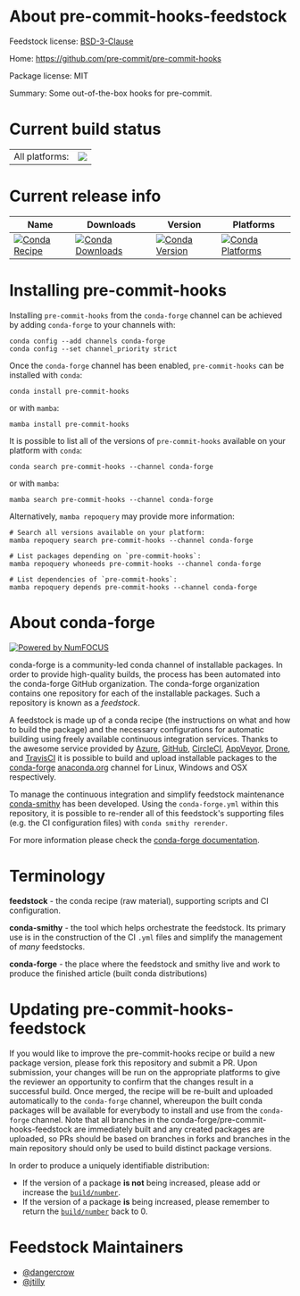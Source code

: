 About pre-commit-hooks-feedstock
================================

Feedstock license: [BSD-3-Clause](https://github.com/conda-forge/pre-commit-hooks-feedstock/blob/main/LICENSE.txt)

Home: https://github.com/pre-commit/pre-commit-hooks

Package license: MIT

Summary: Some out-of-the-box hooks for pre-commit.

Current build status
====================


<table><tr><td>All platforms:</td>
    <td>
      <a href="https://dev.azure.com/conda-forge/feedstock-builds/_build/latest?definitionId=14908&branchName=main">
        <img src="https://dev.azure.com/conda-forge/feedstock-builds/_apis/build/status/pre-commit-hooks-feedstock?branchName=main">
      </a>
    </td>
  </tr>
</table>

Current release info
====================

| Name | Downloads | Version | Platforms |
| --- | --- | --- | --- |
| [![Conda Recipe](https://img.shields.io/badge/recipe-pre--commit--hooks-green.svg)](https://anaconda.org/conda-forge/pre-commit-hooks) | [![Conda Downloads](https://img.shields.io/conda/dn/conda-forge/pre-commit-hooks.svg)](https://anaconda.org/conda-forge/pre-commit-hooks) | [![Conda Version](https://img.shields.io/conda/vn/conda-forge/pre-commit-hooks.svg)](https://anaconda.org/conda-forge/pre-commit-hooks) | [![Conda Platforms](https://img.shields.io/conda/pn/conda-forge/pre-commit-hooks.svg)](https://anaconda.org/conda-forge/pre-commit-hooks) |

Installing pre-commit-hooks
===========================

Installing `pre-commit-hooks` from the `conda-forge` channel can be achieved by adding `conda-forge` to your channels with:

```
conda config --add channels conda-forge
conda config --set channel_priority strict
```

Once the `conda-forge` channel has been enabled, `pre-commit-hooks` can be installed with `conda`:

```
conda install pre-commit-hooks
```

or with `mamba`:

```
mamba install pre-commit-hooks
```

It is possible to list all of the versions of `pre-commit-hooks` available on your platform with `conda`:

```
conda search pre-commit-hooks --channel conda-forge
```

or with `mamba`:

```
mamba search pre-commit-hooks --channel conda-forge
```

Alternatively, `mamba repoquery` may provide more information:

```
# Search all versions available on your platform:
mamba repoquery search pre-commit-hooks --channel conda-forge

# List packages depending on `pre-commit-hooks`:
mamba repoquery whoneeds pre-commit-hooks --channel conda-forge

# List dependencies of `pre-commit-hooks`:
mamba repoquery depends pre-commit-hooks --channel conda-forge
```


About conda-forge
=================

[![Powered by
NumFOCUS](https://img.shields.io/badge/powered%20by-NumFOCUS-orange.svg?style=flat&colorA=E1523D&colorB=007D8A)](https://numfocus.org)

conda-forge is a community-led conda channel of installable packages.
In order to provide high-quality builds, the process has been automated into the
conda-forge GitHub organization. The conda-forge organization contains one repository
for each of the installable packages. Such a repository is known as a *feedstock*.

A feedstock is made up of a conda recipe (the instructions on what and how to build
the package) and the necessary configurations for automatic building using freely
available continuous integration services. Thanks to the awesome service provided by
[Azure](https://azure.microsoft.com/en-us/services/devops/), [GitHub](https://github.com/),
[CircleCI](https://circleci.com/), [AppVeyor](https://www.appveyor.com/),
[Drone](https://cloud.drone.io/welcome), and [TravisCI](https://travis-ci.com/)
it is possible to build and upload installable packages to the
[conda-forge](https://anaconda.org/conda-forge) [anaconda.org](https://anaconda.org/)
channel for Linux, Windows and OSX respectively.

To manage the continuous integration and simplify feedstock maintenance
[conda-smithy](https://github.com/conda-forge/conda-smithy) has been developed.
Using the ``conda-forge.yml`` within this repository, it is possible to re-render all of
this feedstock's supporting files (e.g. the CI configuration files) with ``conda smithy rerender``.

For more information please check the [conda-forge documentation](https://conda-forge.org/docs/).

Terminology
===========

**feedstock** - the conda recipe (raw material), supporting scripts and CI configuration.

**conda-smithy** - the tool which helps orchestrate the feedstock.
                   Its primary use is in the construction of the CI ``.yml`` files
                   and simplify the management of *many* feedstocks.

**conda-forge** - the place where the feedstock and smithy live and work to
                  produce the finished article (built conda distributions)


Updating pre-commit-hooks-feedstock
===================================

If you would like to improve the pre-commit-hooks recipe or build a new
package version, please fork this repository and submit a PR. Upon submission,
your changes will be run on the appropriate platforms to give the reviewer an
opportunity to confirm that the changes result in a successful build. Once
merged, the recipe will be re-built and uploaded automatically to the
`conda-forge` channel, whereupon the built conda packages will be available for
everybody to install and use from the `conda-forge` channel.
Note that all branches in the conda-forge/pre-commit-hooks-feedstock are
immediately built and any created packages are uploaded, so PRs should be based
on branches in forks and branches in the main repository should only be used to
build distinct package versions.

In order to produce a uniquely identifiable distribution:
 * If the version of a package **is not** being increased, please add or increase
   the [``build/number``](https://docs.conda.io/projects/conda-build/en/latest/resources/define-metadata.html#build-number-and-string).
 * If the version of a package **is** being increased, please remember to return
   the [``build/number``](https://docs.conda.io/projects/conda-build/en/latest/resources/define-metadata.html#build-number-and-string)
   back to 0.

Feedstock Maintainers
=====================

* [@dangercrow](https://github.com/dangercrow/)
* [@jtilly](https://github.com/jtilly/)

